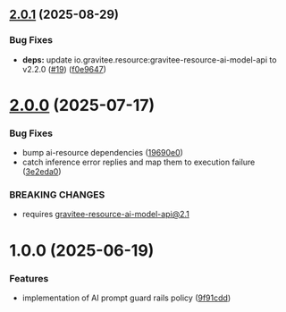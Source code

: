 ## [2.0.1](https://github.com/gravitee-io/gravitee-policy-ai-prompt-guard-rails/compare/2.0.0...2.0.1) (2025-08-29)


### Bug Fixes

* **deps:** update io.gravitee.resource:gravitee-resource-ai-model-api to v2.2.0 ([#19](https://github.com/gravitee-io/gravitee-policy-ai-prompt-guard-rails/issues/19)) ([f0e9647](https://github.com/gravitee-io/gravitee-policy-ai-prompt-guard-rails/commit/f0e9647728b275cc3265ecbb4822d1821907c784))

# [2.0.0](https://github.com/gravitee-io/gravitee-policy-ai-prompt-guard-rails/compare/1.0.0...2.0.0) (2025-07-17)


### Bug Fixes

* bump ai-resource dependencies ([19690e0](https://github.com/gravitee-io/gravitee-policy-ai-prompt-guard-rails/commit/19690e0ca1081810084a14adcf0eec3a0841e23b))
* catch inference error replies and map them to execution failure ([3e2eda0](https://github.com/gravitee-io/gravitee-policy-ai-prompt-guard-rails/commit/3e2eda035988944a365187531ea6d9e28f0f2bbf))


### BREAKING CHANGES

* requires gravitee-resource-ai-model-api@2.1

# 1.0.0 (2025-06-19)


### Features

* implementation of AI prompt guard rails policy ([9f91cdd](https://github.com/gravitee-io/gravitee-policy-ai-prompt-guard-rails/commit/9f91cdd7d1a61b6253b2b8f88b9470994b2bf010))
